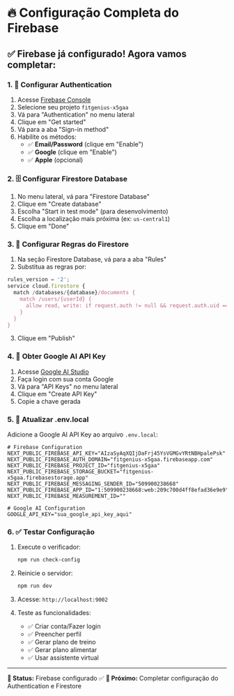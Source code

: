 # 🔥 Configuração Completa do Firebase

## **✅ Firebase já configurado! Agora vamos completar:**

### **1. 🔐 Configurar Authentication**

1. Acesse [Firebase Console](https://console.firebase.google.com/)
2. Selecione seu projeto `fitgenius-x5gaa`
3. Vá para "Authentication" no menu lateral
4. Clique em "Get started"
5. Vá para a aba "Sign-in method"
6. Habilite os métodos:
   - ✅ **Email/Password** (clique em "Enable")
   - ✅ **Google** (clique em "Enable")
   - ✅ **Apple** (opcional)

### **2. 🗄️ Configurar Firestore Database**

1. No menu lateral, vá para "Firestore Database"
2. Clique em "Create database"
3. Escolha "Start in test mode" (para desenvolvimento)
4. Escolha a localização mais próxima (ex: `us-central1`)
5. Clique em "Done"

### **3. 📝 Configurar Regras do Firestore**

1. Na seção Firestore Database, vá para a aba "Rules"
2. Substitua as regras por:

```javascript
rules_version = '2';
service cloud.firestore {
  match /databases/{database}/documents {
    match /users/{userId} {
      allow read, write: if request.auth != null && request.auth.uid == userId;
    }
  }
}
```

3. Clique em "Publish"

### **4. 🤖 Obter Google AI API Key**

1. Acesse [Google AI Studio](https://aistudio.google.com/)
2. Faça login com sua conta Google
3. Vá para "API Keys" no menu lateral
4. Clique em "Create API Key"
5. Copie a chave gerada

### **5. 📝 Atualizar .env.local**

Adicione a Google AI API Key ao arquivo `.env.local`:

```env
# Firebase Configuration
NEXT_PUBLIC_FIREBASE_API_KEY="AIzaSyAqXQIjDaFrj45YsVGMGvYRtNBHpalePsk"
NEXT_PUBLIC_FIREBASE_AUTH_DOMAIN="fitgenius-x5gaa.firebaseapp.com"
NEXT_PUBLIC_FIREBASE_PROJECT_ID="fitgenius-x5gaa"
NEXT_PUBLIC_FIREBASE_STORAGE_BUCKET="fitgenius-x5gaa.firebasestorage.app"
NEXT_PUBLIC_FIREBASE_MESSAGING_SENDER_ID="509900238668"
NEXT_PUBLIC_FIREBASE_APP_ID="1:509900238668:web:209c700d4ff8efad36e9e9"
NEXT_PUBLIC_FIREBASE_MEASUREMENT_ID=""

# Google AI Configuration
GOOGLE_API_KEY="sua_google_api_key_aqui"
```

### **6. ✅ Testar Configuração**

1. Execute o verificador:
   ```bash
   npm run check-config
   ```

2. Reinicie o servidor:
   ```bash
   npm run dev
   ```

3. Acesse: `http://localhost:9002`

4. Teste as funcionalidades:
   - ✅ Criar conta/Fazer login
   - ✅ Preencher perfil
   - ✅ Gerar plano de treino
   - ✅ Gerar plano alimentar
   - ✅ Usar assistente virtual

---

**🎯 Status:** Firebase configurado ✅
**🔧 Próximo:** Completar configuração do Authentication e Firestore 